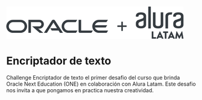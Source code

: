 ![Logo](https://raw.githubusercontent.com/MarianaCuba/EncriptadorDeTexto_OneG6/1e8b5f3c10a58dbddd7504002912cf1e2ebaf475/img/logo.svg)

# Encriptador de texto


Challenge Encriptador de texto el primer desafio del curso que brinda Oracle Next Education (ONE) en colaboración con Alura Latam. 
Este desafio nos invita a que pongamos en practica nuestra creatividad. 

